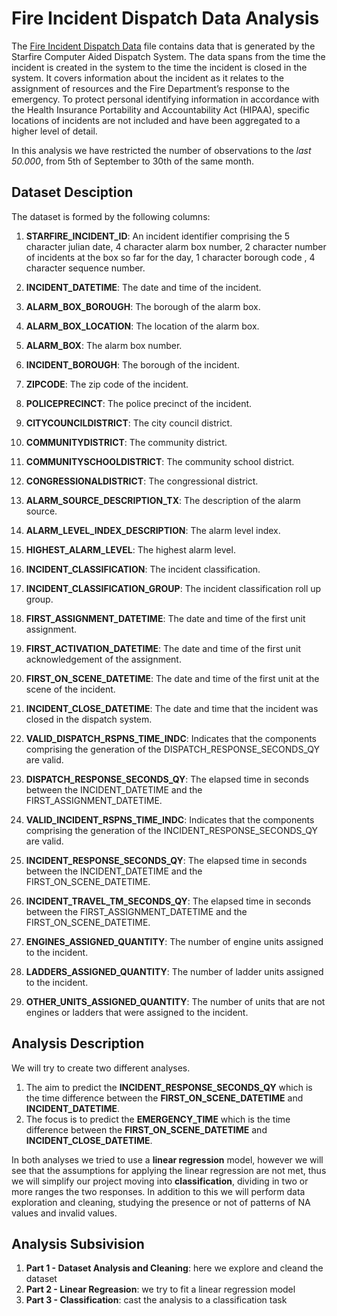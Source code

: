 # Fire Incident Dispatch Data Analysis

The [Fire Incident Dispatch Data](https://data.cityofnewyork.us/Public-Safety/Fire-Incident-Dispatch-Data/8m42-w767) file contains data that is generated by the Starfire Computer Aided Dispatch System. The data spans from the time the incident is created in the system to the time the incident is closed in the system. It covers information about the incident as it relates to the assignment of resources and the Fire Department’s response to the emergency. To protect personal identifying information in accordance with the Health Insurance Portability and Accountability Act (HIPAA), specific locations of incidents are not included and have been aggregated to a higher level of detail.

In this analysis we have restricted the number of observations to the *last 50.000*, from 5th of September to 30th of the same month. 

## Dataset Desciption

The dataset is formed by the following columns:

1. **STARFIRE_INCIDENT_ID**: An incident identifier comprising the 5 character julian date, 4 character alarm box number, 2 character number of incidents at the box so far for the day, 1 character borough code , 4 character sequence number. 
2. **INCIDENT_DATETIME**: The date and time of the incident.
3. **ALARM_BOX_BOROUGH**: The borough of the alarm box.
4. **ALARM_BOX_LOCATION**: The location of the alarm box.
5. **ALARM_BOX**: The alarm box number.
6. **INCIDENT_BOROUGH**: The borough of the incident.
7. **ZIPCODE**: The zip code of the incident.
8. **POLICEPRECINCT**: The police precinct of the incident.
9. **CITYCOUNCILDISTRICT**: The city council district.
10. **COMMUNITYDISTRICT**: The community district.
11. **COMMUNITYSCHOOLDISTRICT**: The community school district.
12. **CONGRESSIONALDISTRICT**: The congressional district.
13. **ALARM_SOURCE_DESCRIPTION_TX**: The description of the alarm source.
14. **ALARM_LEVEL_INDEX_DESCRIPTION**: The alarm level index.
15. **HIGHEST_ALARM_LEVEL**: The highest alarm level.
16. **INCIDENT_CLASSIFICATION**: The incident classification.
17. **INCIDENT_CLASSIFICATION_GROUP**: The incident classification roll up group.

18. **FIRST_ASSIGNMENT_DATETIME**: The date and time of the first unit assignment.
19. **FIRST_ACTIVATION_DATETIME**: The date and time of the first unit acknowledgement of the assignment.
20. **FIRST_ON_SCENE_DATETIME**: The date and time of the first unit at the scene of the incident.
21. **INCIDENT_CLOSE_DATETIME**: The date and time that the incident was closed in the dispatch system.

22. **VALID_DISPATCH_RSPNS_TIME_INDC**: Indicates that the components comprising the generation of the DISPATCH_RESPONSE_SECONDS_QY are valid.
23. **DISPATCH_RESPONSE_SECONDS_QY**: The elapsed time in seconds between the INCIDENT_DATETIME and the FIRST_ASSIGNMENT_DATETIME.

24. **VALID_INCIDENT_RSPNS_TIME_INDC**: Indicates that the components comprising the generation of the INCIDENT_RESPONSE_SECONDS_QY are valid.
25. **INCIDENT_RESPONSE_SECONDS_QY**: The elapsed time in seconds between the INCIDENT_DATETIME and the FIRST_ON_SCENE_DATETIME.

26. **INCIDENT_TRAVEL_TM_SECONDS_QY**: The elapsed time in seconds between the FIRST_ASSIGNMENT_DATETIME and the FIRST_ON_SCENE_DATETIME.


27. **ENGINES_ASSIGNED_QUANTITY**: The number of engine units assigned to the incident.
28. **LADDERS_ASSIGNED_QUANTITY**: The number of ladder units assigned to the incident.
29. **OTHER_UNITS_ASSIGNED_QUANTITY**: The number of  units that are not engines or ladders that were assigned to the incident.


## Analysis Description

We will try to create two different analyses.

1. The aim to predict the **INCIDENT_RESPONSE_SECONDS_QY** which is the time difference between the **FIRST_ON_SCENE_DATETIME** and **INCIDENT_DATETIME**.
2. The focus is to predict the **EMERGENCY_TIME** which is the time difference between the **FIRST_ON_SCENE_DATETIME** and **INCIDENT_CLOSE_DATETIME**. 

In both analyses we tried to use a **linear regression** model, however we will see that the assumptions for applying the linear regression are not met, thus we will simplify our project moving into **classification**, dividing in two or more ranges the two responses. In addition to this we will perform data exploration and cleaning, studying the presence or not of patterns of NA values and invalid values.


## Analysis Subsivision

1. **Part 1 - Dataset Analysis and Cleaning**: here we explore and cleand the dataset
2. **Part 2 - Linear Regreasion**: we try to fit a linear regression model
3. **Part 3 - Classification**: cast the analysis to a classification task
